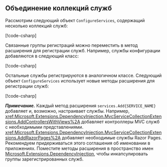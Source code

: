 <a name="csc"></a>

## <a name="combining-service-collection"></a>Объединение коллекций служб

Рассмотрим следующий объект `ConfigureServices`, содержащий несколько коллекций служб:

[!code-csharp[](~/fundamentals/configuration/index/samples/3.x/ConfigSample/Startup2.cs?name=snippet)]

Связанные группы регистраций можно переместить в метод расширения для регистрации служб. Например, службы конфигурации добавляются в следующий класс:

[!code-csharp[](~/fundamentals/configuration/index/samples/3.x/ConfigSample/Options/MyConfgServiceCollectionExtensions.cs)]

Остальные службы регистрируются в аналогичном классе. Следующий объект `ConfigureServices` использует новые методы расширения для регистрации служб:

[!code-csharp[](~/fundamentals/configuration/index/samples/3.x/ConfigSample/Startup4.cs?name=snippet)]

***Примечание.*** Каждый метод расширения `services.Add{SERVICE_NAME}` добавляет и, возможно, настраивает службы. Например, <xref:Microsoft.Extensions.DependencyInjection.MvcServiceCollectionExtensions.AddControllersWithViews%2A> добавляет контроллеры MVC служб с необходимыми представлениями. <xref:Microsoft.Extensions.DependencyInjection.MvcServiceCollectionExtensions.AddRazorPages%2A> добавляет необходимые службы Razor Pages. Рекомендуем придерживаться этого соглашения об именовании в приложениях. Поместите методы расширения в пространство имен [Microsoft.Extensions.DependencyInjection](/dotnet/api/microsoft.extensions.dependencyinjection), чтобы инкапсулировать группы зарегистрированных служб.